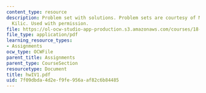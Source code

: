 ```yaml
---
content_type: resource
description: Problem set with solutions. Problem sets are courtesy of Mustafa Sabri
  Kilic. Used with permission.
file: https://ol-ocw-studio-app-production.s3.amazonaws.com/courses/18-305-advanced-analytic-methods-in-science-and-engineering-fall-2004/7f09dbda4d2ef9fe956aaf82c6b84485_hwIV1.pdf
file_type: application/pdf
learning_resource_types:
- Assignments
ocw_type: OCWFile
parent_title: Assignments
parent_type: CourseSection
resourcetype: Document
title: hwIV1.pdf
uid: 7f09dbda-4d2e-f9fe-956a-af82c6b84485
---
```

